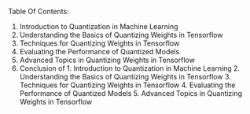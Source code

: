 Table Of Contents:

1. Introduction to Quantization in Machine Learning
2. Understanding the Basics of Quantizing Weights in Tensorflow
3. Techniques for Quantizing Weights in Tensorflow
4. Evaluating the Performance of Quantized Models
5. Advanced Topics in Quantizing Weights in Tensorflow
6. Conclusion of 1. Introduction to Quantization in Machine Learning 2. Understanding the Basics of Quantizing Weights in Tensorflow 3. Techniques for Quantizing Weights in Tensorflow 4. Evaluating the Performance of Quantized Models 5. Advanced Topics in Quantizing Weights in Tensorflow